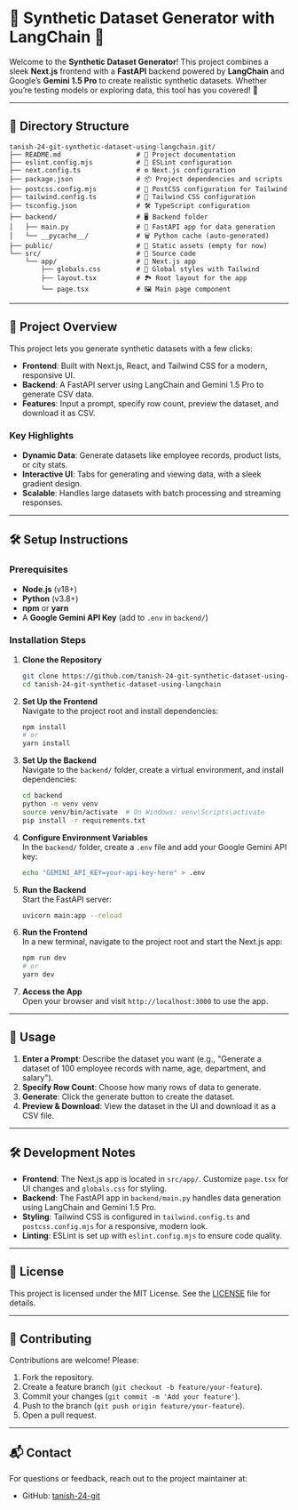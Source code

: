 


# 🌌 Synthetic Dataset Generator with LangChain 🌌

Welcome to the **Synthetic Dataset Generator**! This project combines a sleek **Next.js** frontend with a **FastAPI** backend powered by **LangChain** and Google’s **Gemini 1.5 Pro** to create realistic synthetic datasets. Whether you’re testing models or exploring data, this tool has you covered! 🚀

---

## 📂 Directory Structure

```
tanish-24-git-synthetic-dataset-using-langchain.git/
├── README.md                   # 📜 Project documentation
├── eslint.config.mjs           # 🧹 ESLint configuration
├── next.config.ts              # ⚙️ Next.js configuration
├── package.json                # 📦 Project dependencies and scripts
├── postcss.config.mjs          # 🎨 PostCSS configuration for Tailwind
├── tailwind.config.ts          # 🌈 Tailwind CSS configuration
├── tsconfig.json               # 🛠️ TypeScript configuration
├── backend/                    # 🖥️ Backend folder
│   ├── main.py                 # 🐍 FastAPI app for data generation
│   └── __pycache__/            # 🗑️ Python cache (auto-generated)
├── public/                     # 📁 Static assets (empty for now)
└── src/                        # 🌟 Source code
    └── app/                    # 📱 Next.js app
        ├── globals.css         # 🎨 Global styles with Tailwind
        ├── layout.tsx          # 🏞️ Root layout for the app
        └── page.tsx            # 🖼️ Main page component
```

---

## 📜 Project Overview

This project lets you generate synthetic datasets with a few clicks:
- **Frontend**: Built with Next.js, React, and Tailwind CSS for a modern, responsive UI.
- **Backend**: A FastAPI server using LangChain and Gemini 1.5 Pro to generate CSV data.
- **Features**: Input a prompt, specify row count, preview the dataset, and download it as CSV.

### Key Highlights
- **Dynamic Data**: Generate datasets like employee records, product lists, or city stats.
- **Interactive UI**: Tabs for generating and viewing data, with a sleek gradient design.
- **Scalable**: Handles large datasets with batch processing and streaming responses.

---

## 🛠️ Setup Instructions

### Prerequisites
- **Node.js** (v18+)
- **Python** (v3.8+)
- **npm** or **yarn**
- A **Google Gemini API Key** (add to `.env` in `backend/`)

### Installation Steps
1. **Clone the Repository**  
   ```bash
   git clone https://github.com/tanish-24-git-synthetic-dataset-using-langchain.git
   cd tanish-24-git-synthetic-dataset-using-langchain
   ```

2. **Set Up the Frontend**  
   Navigate to the project root and install dependencies:
   ```bash
   npm install
   # or
   yarn install
   ```

3. **Set Up the Backend**  
   Navigate to the `backend/` folder, create a virtual environment, and install dependencies:
   ```bash
   cd backend
   python -m venv venv
   source venv/bin/activate  # On Windows: venv\Scripts\activate
   pip install -r requirements.txt
   ```

4. **Configure Environment Variables**  
   In the `backend/` folder, create a `.env` file and add your Google Gemini API key:
   ```bash
   echo "GEMINI_API_KEY=your-api-key-here" > .env
   ```

5. **Run the Backend**  
   Start the FastAPI server:
   ```bash
   uvicorn main:app --reload
   ```

6. **Run the Frontend**  
   In a new terminal, navigate to the project root and start the Next.js app:
   ```bash
   npm run dev
   # or
   yarn dev
   ```

7. **Access the App**  
   Open your browser and visit `http://localhost:3000` to use the app.

---

## 🚀 Usage

1. **Enter a Prompt**: Describe the dataset you want (e.g., "Generate a dataset of 100 employee records with name, age, department, and salary").
2. **Specify Row Count**: Choose how many rows of data to generate.
3. **Generate**: Click the generate button to create the dataset.
4. **Preview & Download**: View the dataset in the UI and download it as a CSV file.

---

## 🛠️ Development Notes

- **Frontend**: The Next.js app is located in `src/app/`. Customize `page.tsx` for UI changes and `globals.css` for styling.
- **Backend**: The FastAPI app in `backend/main.py` handles data generation using LangChain and Gemini 1.5 Pro.
- **Styling**: Tailwind CSS is configured in `tailwind.config.ts` and `postcss.config.mjs` for a responsive, modern look.
- **Linting**: ESLint is set up with `eslint.config.mjs` to ensure code quality.

---

## 📝 License

This project is licensed under the MIT License. See the [LICENSE](LICENSE) file for details.

---

## 🙌 Contributing

Contributions are welcome! Please:
1. Fork the repository.
2. Create a feature branch (`git checkout -b feature/your-feature`).
3. Commit your changes (`git commit -m 'Add your feature'`).
4. Push to the branch (`git push origin feature/your-feature`).
5. Open a pull request.

---

## 📬 Contact

For questions or feedback, reach out to the project maintainer at:
- GitHub: [tanish-24-git](https://github.com/tanish-24-git)

